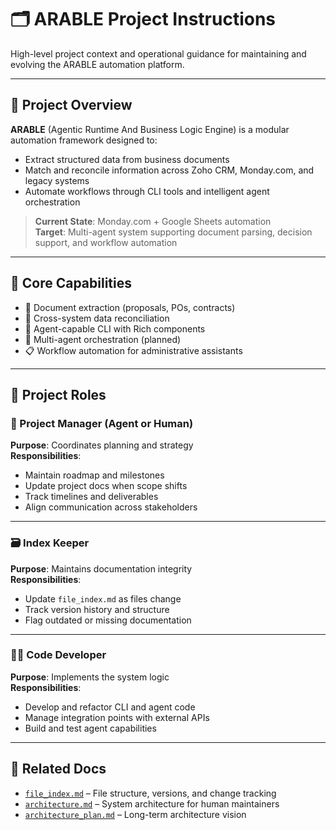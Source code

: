 # 🗂️ ARABLE Project Instructions

High-level project context and operational guidance for maintaining and evolving the ARABLE automation platform.

---

## 🧭 Project Overview

**ARABLE** (Agentic Runtime And Business Logic Engine) is a modular automation framework designed to:

- Extract structured data from business documents
- Match and reconcile information across Zoho CRM, Monday.com, and legacy systems
- Automate workflows through CLI tools and intelligent agent orchestration

> **Current State**: Monday.com + Google Sheets automation  
> **Target**: Multi-agent system supporting document parsing, decision support, and workflow automation

---

## 🧰 Core Capabilities

- 📄 Document extraction (proposals, POs, contracts)
- 🔁 Cross-system data reconciliation
- 🧠 Agent-capable CLI with Rich components
- 🤖 Multi-agent orchestration (planned)
- 📋 Workflow automation for administrative assistants

---

## 👥 Project Roles

### 📌 Project Manager (Agent or Human)
**Purpose**: Coordinates planning and strategy  
**Responsibilities**:
- Maintain roadmap and milestones
- Update project docs when scope shifts
- Track timelines and deliverables
- Align communication across stakeholders

---

### 🗃️ Index Keeper
**Purpose**: Maintains documentation integrity  
**Responsibilities**:
- Update `file_index.md` as files change
- Track version history and structure
- Flag outdated or missing documentation

---

### 🧑‍💻 Code Developer
**Purpose**: Implements the system logic  
**Responsibilities**:
- Develop and refactor CLI and agent code
- Manage integration points with external APIs
- Build and test agent capabilities

---

## 📎 Related Docs

- [`file_index.md`](file_index.md) – File structure, versions, and change tracking
- [`architecture.md`](architecture.md) – System architecture for human maintainers
- [`architecture_plan.md`](../technical/architecture_plan.md) – Long-term architecture vision
